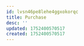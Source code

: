 ```yaml
---
id: lvsn46pe8lehe4ggxokorqc
title: Purchase
desc: ''
updated: 1752400570517
created: 1752400570517
---
```

